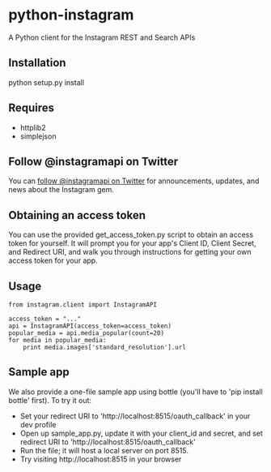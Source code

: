 python-instagram
======
A Python client for the Instagram REST and Search APIs

Installation
-----
python setup.py install

Requires
-----
  * httplib2
  * simplejson

Follow @instagramapi on Twitter
----------------------------
You can [follow @instagramapi on Twitter](http://twitter.com/#!/instagramapi) for announcements,
updates, and news about the Instagram gem.

Obtaining an access token
-----
You can use the provided get_access_token.py script to obtain an access token for yourself.
It will prompt you for your app's Client ID, Client Secret, and Redirect URI,
and walk you through instructions for getting your own access token for your app.

Usage
-----
    from instagram.client import InstagramAPI

    access_token = "..."
    api = InstagramAPI(access_token=access_token)
    popular_media = api.media_popular(count=20)
    for media in popular_media:
        print media.images['standard_resolution'].url

Sample app
------
We also provide a one-file sample app using bottle (you'll have to 'pip install bottle' first). To try it out:

  * Set your redirect URI to 'http://localhost:8515/oauth_callback' in your dev profile
  * Open up sample\_app.py, update it with your client\_id and secret, and set redirect URI to 'http://localhost:8515/oauth_callback'
  * Run the file; it will host a local server on port 8515.
  * Try visiting http://localhost:8515 in your browser

